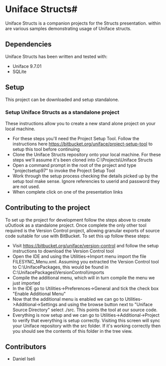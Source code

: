 # Uniface Structs#

Uniface Structs is a companion projects for the Structs presentation. within are various samples demonstrating usage of Uniface structs.

## Dependencies ##

Uniface Structs has been written and tested with:

 * Uniface 9.7.01
 * SQLite
  
 ## Setup ##

This project can be downloaded and setup standalone.

### Setup Uniface Structs as a standalone project ###
These instructions allow you to create a new stand alone project on your local machine.

 * For these steps you'll need the Project Setup Tool. Follow the instructions here https://bitbucket.org/uniface/project-setup-tool to setup this tool before continuing
 * Clone the Uniface Structs repository onto your local machine. For these steps we'll assume it's been cloned into C:\Projects\Uniface Structs
 * Open a command prompt in the root of the project and type "projectsetup97" to invoke the Project Setup Tool
 * Work through the setup process checking the details picked up by the setup tool make sense. Ignore referencies to userid and password they are not used.
 * When complete click on one of the presentation links
  
## Contributing to the project ##

To set up the project for development follow the steps above to create uOutlook as a standalone project. Once complete the only other tool required is the Version Control project, allowing granular exports of source code suitable for use with BitBucket. To set this up follow these steps:

 * Visit https://bitbucket.org/uniface/version-control and follow the setup instructions to download the Version Control tool
 * Open the IDE and using the Utilities->Import menu import the file FILESYNC_Menu.xml. Assuming you extracted the Version Control tool to C:\\UnifacePackages, this would be found in C:\\UnifacePackages\\VersionControl\\imports
 * Compile the additional menu, which will in turn compile the menu we just imported
 * In the IDE go to Utilities->Preferences->General and tick the check box "Enable Additional Menu"
 * Now that the additional menu is enabled we can go to Utilities->Additional->Settings and using the browse button next to "Uniface Source Directory" select ./src. This points the tool at our source code.
 * Everything is now setup and we can go to Utilities->Additional->Project to verify that everything is setup correctly. Visiting this screen will sync your Uniface repository with the src folder. If it's working correctly then you should see the contents of this folder in the tree view.

## Contributors ##
* Daniel Iseli
